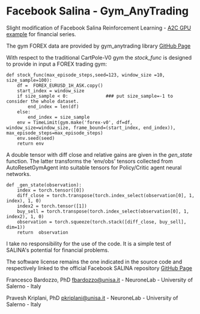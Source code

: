 # Facebook Salina - Gym_AnyTrading
Slight modification of Facebook Salina Reinforcement Learning - [A2C GPU example](https://github.com/facebookresearch/salina/tree/main/salina_examples/rl/a2c) for financial series.

The gym FOREX data are provided by gym_anytrading library [GitHub Page](https://github.com/AminHP/gym-anytrading)

With respect to the traditional CartPole-V0 gym the _stock_func_ is designed to provide in input a
FOREX trading gym:

```
def stock_func(max_episode_steps,seed=123, window_size =10, size_sample=100):
    df =  FOREX_EURUSD_1H_ASK.copy()
    start_index = window_size
    if size_sample < 0:              ### put size_sample=-1 to consider the whole dataset.
        end_index = len(df)
    else:
        end_index = size_sample
    env = TimeLimit(gym.make('forex-v0', df=df, window_size=window_size, frame_bound=(start_index, end_index)), max_episode_steps=max_episode_steps)
    env.seed(seed)
    return env
```

A double tensor with diff close and relative gains are given in the _gen_state_ function.
The latter transforms the 'env/obs' tensors collected from AutoResetGymAgent 
into suitable tensors for Policy/Critic agent neural networks.


```
def _gen_state(observation):
    index = torch.tensor([0])
    diff_close = torch.transpose(torch.index_select(observation[0], 1, index), 1, 0)
    index2 = torch.tensor([1])
    buy_sell = torch.transpose(torch.index_select(observation[0], 1, index2), 1, 0)
    observation = torch.squeeze(torch.stack([diff_close, buy_sell], dim=1))
    return  observation
```






I take no responsibility for the use of the code.
It is a simple test of SALINA's potential for financial problems.

 


The software license remains the one indicated in the source code and respectively linked to the official Facebook SALINA repository [GitHub Page](https://github.com/facebookresearch/salina)


Francesco Bardozzo, PhD
fbardozzo@unisa.it - NeuroneLab - University of Salerno - Italy

Pravesh Kriplani, PhD
pkriplani@unisa.it - NeuroneLab - University of Salerno - Italy 


